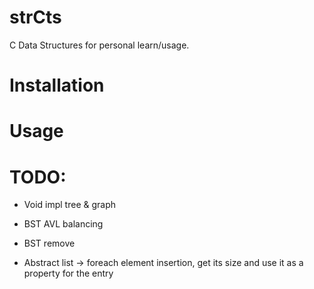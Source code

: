 # strCts

C Data Structures for personal learn/usage.

# Installation

# Usage

# TODO:

- Void impl tree & graph

- BST AVL balancing

- BST remove

- Abstract list -> foreach element insertion, get its size and use it as a property for the entry
